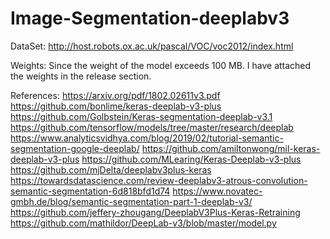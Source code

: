 # Image-Segmentation-deeplabv3

DataSet:
http://host.robots.ox.ac.uk/pascal/VOC/voc2012/index.html

Weights:
Since the weight of the model exceeds 100 MB. I have attached the weights in the release section.

References:
https://arxiv.org/pdf/1802.02611v3.pdf
https://github.com/bonlime/keras-deeplab-v3-plus
https://github.com/Golbstein/Keras-segmentation-deeplab-v3.1
https://github.com/tensorflow/models/tree/master/research/deeplab
https://www.analyticsvidhya.com/blog/2019/02/tutorial-semantic-segmentation-google-deeplab/
https://github.com/amiltonwong/mil-keras-deeplab-v3-plus
https://github.com/MLearing/Keras-Deeplab-v3-plus
https://github.com/mjDelta/deeplabv3plus-keras
https://towardsdatascience.com/review-deeplabv3-atrous-convolution-semantic-segmentation-6d818bfd1d74
https://www.novatec-gmbh.de/blog/semantic-segmentation-part-1-deeplab-v3/
https://github.com/jeffery-zhougang/DeeplabV3Plus-Keras-Retraining
https://github.com/mathildor/DeepLab-v3/blob/master/model.py
